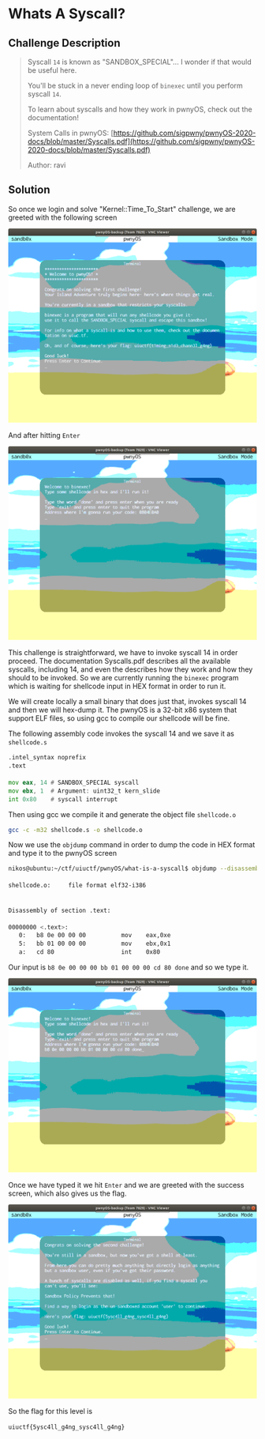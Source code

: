 # Whats A Syscall?

## Challenge Description

> Syscall `14` is known as "SANDBOX_SPECIAL"... I wonder if that would be useful here.
>
> You'll be stuck in a never ending loop of `binexec` until you perform syscall `14`.
>
> To learn about syscalls and how they work in pwnyOS, check out the documentation!
>
> System Calls in pwnyOS: [https://github.com/sigpwny/pwnyOS-2020-docs/blob/master/Syscalls.pdf](https://github.com/sigpwny/pwnyOS-2020-docs/blob/master/Syscalls.pdf)
>
> Author: ravi

## Solution

So once we login and solve "Kernel::Time_To_Start" challenge, we are greeted with the following screen

![screen-after-login1.png](screen1.png)

And after hitting `Enter`

![screen-after-login2.png](screen2.png)

This challenge is straightforward, we have to invoke syscall 14 in order proceed. The documentation Syscalls.pdf describes all the available syscalls, including 14, and even the describes how they work and how they should to be invoked. So we are currently running the `binexec` program which is waiting for shellcode input in HEX format in order to run it.

We will create locally a small binary that does just that, invokes syscall 14 and then we will hex-dump it. The pwnyOS is a 32-bit x86 system that support ELF files, so using gcc to compile our shellcode will be fine.

The following assembly code invokes the syscall 14 and we save it as `shellcode.s`

```asm
.intel_syntax noprefix
.text

mov eax, 14 # SANDBOX_SPECIAL syscall
mov ebx, 1  # Argument: uint32_t kern_slide
int 0x80    # syscall interrupt
```

Then using gcc we compile it and generate the object file `shellcode.o`

```bash
gcc -c -m32 shellcode.s -o shellcode.o
```

Now we use the `objdump` command in order to dump the code in HEX format and type it to the pwnyOS screen

```bash
nikos@ubuntu:~/ctf/uiuctf/pwnyOS/what-is-a-syscall$ objdump --disassembler-options=intel-mnemonic -d shellcode.o

shellcode.o:     file format elf32-i386


Disassembly of section .text:

00000000 <.text>:
   0:   b8 0e 00 00 00          mov    eax,0xe
   5:   bb 01 00 00 00          mov    ebx,0x1
   a:   cd 80                   int    0x80
```

Our input is `b8 0e 00 00 00 bb 01 00 00 00 cd 80 done` and so we type it.

![code.png](code1.png)

Once we have typed it we hit `Enter` and we are greeted with the success screen, which also gives us the flag.

![success.png](success.png)

So the flag for this level is

`uiuctf{5ysc4ll_g4ng_sysc4ll_g4ng}`
